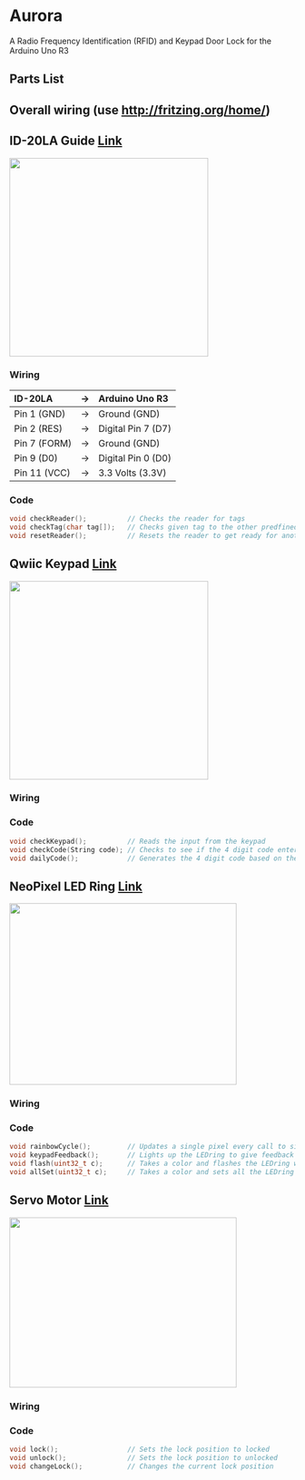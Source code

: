 # Aurora
A Radio Frequency Identification (RFID) and Keypad Door Lock for the Arduino Uno R3

## Parts List

## Overall wiring (use http://fritzing.org/home/)

## ID-20LA Guide [Link](https://www.sparkfun.com/products/11828)
<img src="https://cdn.sparkfun.com//assets/parts/8/1/8/8/11828-01.jpg" height="350" width="350">

### Wiring
| ID-20LA | -> | Arduino Uno R3 |
| :---    | :---: | :---|
| Pin 1  (GND)  | -> | Ground (GND) |
| Pin 2  (RES)  | -> | Digital Pin 7 (D7)  |
| Pin 7  (FORM) | -> | Ground (GND)  |
| Pin 9  (D0)   | -> | Digital Pin 0 (D0)  |
| Pin 11 (VCC)  | -> | 3.3 Volts (3.3V)  |

### Code
```C++
void checkReader();          // Checks the reader for tags
void checkTag(char tag[]);   // Checks given tag to the other predfined valid tags
void resetReader();          // Resets the reader to get ready for another read
```

## Qwiic Keypad [Link](https://www.sparkfun.com/products/14836)
<img src="https://cdn.sparkfun.com//assets/parts/1/3/1/0/6/14836-Qwiic_Keypad-01.jpg" height="350" width="350">

### Wiring

### Code
```C++
void checkKeypad();          // Reads the input from the keypad
void checkCode(String code); // Checks to see if the 4 digit code entered is correct
void dailyCode();            // Generates the 4 digit code based on the current date
```

## NeoPixel LED Ring [Link](https://www.adafruit.com/product/1463)
<img src="https://cdn-shop.adafruit.com/1200x900/1463-03.jpg" height="320" width="400">

### Wiring

### Code
```C++
void rainbowCycle();         // Updates a single pixel every call to simulate a spinning rainbow
void keypadFeedback();       // Lights up the LEDring to give feedback on how many digits you have entered
void flash(uint32_t c);      // Takes a color and flashes the LEDring with it 3 times
void allSet(uint32_t c);     // Takes a color and sets all the LEDring pixels to the color
```

## Servo Motor [Link](https://www.thingbits.net/products/servo-motor-standard-size-sg5010)
<img src="https://d2drzakx2pq6fl.cloudfront.net/production/products/399/large/servo-motor-sg5010.jpg?1451678104" height="300" width="400">

### Wiring

### Code
```C++
void lock();                 // Sets the lock position to locked
void unlock();               // Sets the lock position to unlocked
void changeLock();           // Changes the current lock position
```
